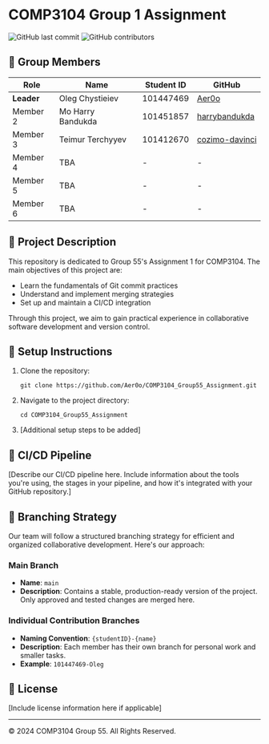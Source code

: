 # COMP3104 Group 1 Assignment

![GitHub last commit](https://img.shields.io/github/last-commit/Aer0o/COMP3104_Group55_Assignment)
![GitHub contributors](https://img.shields.io/github/contributors/Aer0o/COMP3104_Group55_Assignment)

## 👥 Group Members

| Role | Name | Student ID | GitHub |
|------|------|------------|--------|
| **Leader** | Oleg Chystieiev | 101447469 | [Aer0o](https://github.com/Aer0o) |
| Member 2 | Mo Harry Bandukda | 101451857 | [harrybandukda](https://github.com/harrybandukda) |
| Member 3 | Teimur Terchyyev | 101412670 | [cozimo-davinci](https://github.com/cozimo-davinci) |
| Member 4 | TBA | - | - |
| Member 5 | TBA | - | - |
| Member 6 | TBA | - | - |

## 📝 Project Description

This repository is dedicated to Group 55's Assignment 1 for COMP3104. The main objectives of this project are:

- Learn the fundamentals of Git commit practices
- Understand and implement merging strategies
- Set up and maintain a CI/CD integration

Through this project, we aim to gain practical experience in collaborative software development and version control.

## 🚀 Setup Instructions

1. Clone the repository:
   ```
   git clone https://github.com/Aer0o/COMP3104_Group55_Assignment.git
   ```
2. Navigate to the project directory:
   ```
   cd COMP3104_Group55_Assignment
   ```
3. [Additional setup steps to be added]

## 🔄 CI/CD Pipeline

[Describe our CI/CD pipeline here. Include information about the tools you're using, the stages in your pipeline, and how it's integrated with your GitHub repository.]

## 🌿 Branching Strategy

Our team will follow a structured branching strategy for efficient and organized collaborative development. Here's our approach:

### Main Branch
- **Name**: `main`
- **Description**: Contains a stable, production-ready version of the project. Only approved and tested changes are merged here.

### Individual Contribution Branches
- **Naming Convention**: `{studentID}-{name}`
- **Description**: Each member has their own branch for personal work and smaller tasks.
- **Example**: `101447469-Oleg`

## 📄 License

[Include license information here if applicable]

---

© 2024 COMP3104 Group 55. All Rights Reserved.
